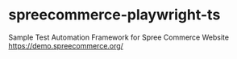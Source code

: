 # spreecommerce-playwright-ts
Sample Test Automation Framework for Spree Commerce Website https://demo.spreecommerce.org/
